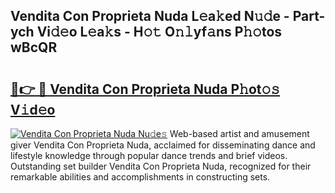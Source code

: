 ## Vendita Con Proprieta Nuda L𝚎a𝚔ed N𝚞𝚍e - Part-ych Vi𝚍𝚎o L𝚎a𝚔s - H𝚘𝚝 O𝚗𝚕yf𝚊ns P𝚑𝚘tos wBcQR

# <h2><a href="http://kf4n9yo.oniu.top/?m=Vendita+Con+Proprieta+Nuda">🔗👉 🔴 Vendita Con Proprieta Nuda P𝚑ot𝚘𝚜 V𝚒d𝚎o</a></h2>

[![Vendita Con Proprieta Nuda Nu𝚍e𝚜](https://i.imgur.com/0qMVB7G.gif)](http://kf4n9yo.oniu.top/?m=Vendita+Con+Proprieta+Nuda)
Web-based artist and amusement giver Vendita Con Proprieta Nuda, acclaimed for disseminating dance and lifestyle knowledge through popular dance trends and brief videos. Outstanding set builder Vendita Con Proprieta Nuda, recognized for their remarkable abilities and accomplishments in constructing sets.  
